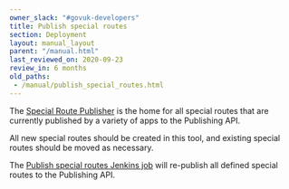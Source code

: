 ```yaml
---
owner_slack: "#govuk-developers"
title: Publish special routes
section: Deployment
layout: manual_layout
parent: "/manual.html"
last_reviewed_on: 2020-09-23
review_in: 6 months
old_paths:
 - /manual/publish_special_routes.html
---
```


The [Special Route Publisher](https://github.com/alphagov/special-route-publisher) is the home for all special routes that are currently published by a variety of apps to the Publishing API.

All new special routes should be created in this tool, and existing special routes should be moved as necessary.

The [Publish special routes Jenkins job](https://deploy.blue.staging.govuk.digital/job/Publish_Special_Routes/) will re-publish all defined special routes to the Publishing API.
